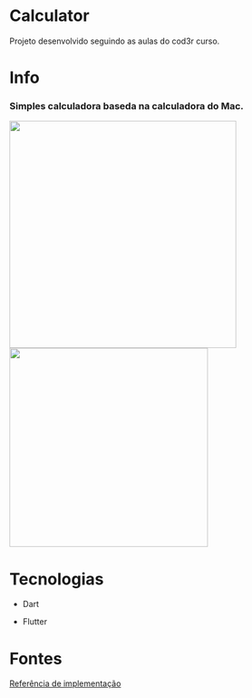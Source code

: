 <h1> Calculator </h1>

Projeto desenvolvido seguindo as aulas do cod3r curso.



<h1> Info </h1>


<h3>Simples calculadora baseda na calculadora do Mac. </h3>


</p>
<p float="left">
  <img src="https://user-images.githubusercontent.com/65368831/94769554-b3afa380-0388-11eb-8785-bf58c2fe93b9.gif" width="400" />
  <img src="https://user-images.githubusercontent.com/65368831/94772270-a0ec9d00-038f-11eb-8020-6debf9024575.jpeg" width="350" /> 
</p>

<h1>Tecnologias</h1>

* Dart

* Flutter

 <h1>Fontes</h1>


<a href="https://www.youtube.com/watch?v=jyjdXFsQoYw&list=PLdPPE0hUkt0pS8u417Gv68M8K3rvyKsSB&index=2">Referência de implementação</a>
